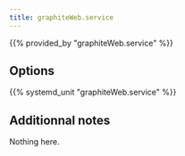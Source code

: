 ```yaml
---
title: graphiteWeb.service
---
```


{{% provided_by "graphiteWeb.service" %}}

## Options

{{% systemd_unit "graphiteWeb.service" %}}

## Additionnal notes

Nothing here.